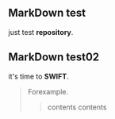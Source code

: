 ## MarkDown test
just test **repository**.

## MarkDown test02
it's time to **SWIFT**.
>Forexample.
>>contents
>>contents
